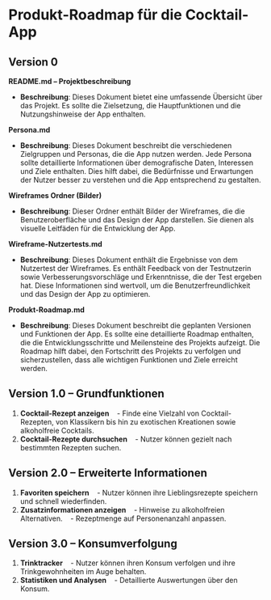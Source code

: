 
# Produkt-Roadmap für die Cocktail-App

## Version 0

**README.md – Projektbeschreibung**
- **Beschreibung**: Dieses Dokument bietet eine umfassende Übersicht über das Projekt. Es sollte die Zielsetzung, die Hauptfunktionen und die Nutzungshinweise der App enthalten.

**Persona.md**
- **Beschreibung**: Dieses Dokument beschreibt die verschiedenen Zielgruppen und Personas, die die App nutzen werden. Jede Persona sollte detaillierte Informationen über demografische Daten, Interessen und Ziele enthalten. Dies hilft dabei, die Bedürfnisse und Erwartungen der Nutzer besser zu verstehen und die App entsprechend zu gestalten.

**Wireframes Ordner (Bilder)**
- **Beschreibung**: Dieser Ordner enthält Bilder der Wireframes, die die Benutzeroberfläche und das Design der App darstellen. Sie dienen als visuelle Leitfäden für die Entwicklung der App.

**Wireframe-Nutzertests.md**
- **Beschreibung**: Dieses Dokument enthält die Ergebnisse von dem Nutzertest der Wireframes. Es enthält Feedback von der Testnutzerin sowie Verbesserungsvorschläge und Erkenntnisse, die der Test ergeben hat. Diese Informationen sind wertvoll, um die Benutzerfreundlichkeit und das Design der App zu optimieren.

**Produkt-Roadmap.md**
- **Beschreibung**: Dieses Dokument beschreibt die geplanten Versionen und Funktionen der App. Es sollte eine detaillierte Roadmap enthalten, die die Entwicklungsschritte und Meilensteine des Projekts aufzeigt. Die Roadmap hilft dabei, den Fortschritt des Projekts zu verfolgen und sicherzustellen, dass alle wichtigen Funktionen und Ziele erreicht werden.

## Version 1.0 – Grundfunktionen
1. **Cocktail-Rezept anzeigen**
   - Finde eine Vielzahl von Cocktail-Rezepten, von Klassikern bis hin zu exotischen Kreationen sowie alkoholfreie Cocktails.
2. **Cocktail-Rezepte durchsuchen**
   - Nutzer können gezielt nach bestimmten Rezepten suchen.

## Version 2.0 – Erweiterte Informationen
1. **Favoriten speichern**
   - Nutzer können ihre Lieblingsrezepte speichern und schnell wiederfinden.
2. **Zusatzinformationen anzeigen**
   - Hinweise zu alkoholfreien Alternativen.
   - Rezeptmenge auf Personenanzahl anpassen.

## Version 3.0 – Konsumverfolgung
1. **Trinktracker**
   - Nutzer können ihren Konsum verfolgen und ihre Trinkgewohnheiten im Auge behalten.
2. **Statistiken und Analysen**
   - Detaillierte Auswertungen über den Konsum.
